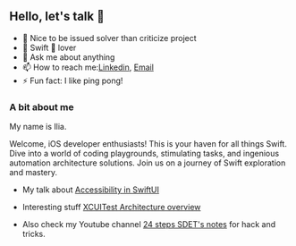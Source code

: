 ## Hello, let's talk 👋



- 🔭 Nice to be issued solver than criticize project
- 🌱 Swift 🦅 lover
- 💬 Ask me about anything
- 📫 How to reach me:[Linkedin](https://www.linkedin.com/in/ilia-pavlov-ny34722/), [Email](iliapavlov314@gmail.com)
- ⚡ Fun fact: I like ping pong!


### A bit about me
<p>My name is Ilia.</p> 
<dl>
    Welcome, iOS developer enthusiasts! This is your haven for all things Swift. Dive into a world of coding playgrounds, stimulating tasks, and ingenious automation architecture solutions. Join us on a journey of Swift exploration and mastery.
</dl>

- My talk about [Accessibility in SwiftUI](https://youtu.be/PbZlNedEii8?si=VewMH6LRI-5u8u7w)
- Interesting stuff [XCUITest Architecture overview](https://www.youtube.com/watch?v=sTLhZ30ax5A)

- Also check my Youtube channel [24 steps SDET's notes](https://www.youtube.com/channel/UCtTMh7w0ifPUVD1atOfQimQ) 
for hack and tricks. 

